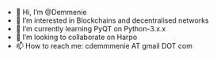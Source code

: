 - 👋 Hi, I’m @Demmenie
- 👀 I’m interested in Blockchains and decentralised networks
- 🌱 I’m currently learning PyQT on Python-3.x.x
- 💞️ I’m looking to collaborate on Harpo
- 📫 How to reach me: cdemmmenie AT gmail DOT com

<!---
Demmenie/Demmenie is a ✨ special ✨ repository because its `README.md` (this file) appears on your GitHub profile.
You can click the Preview link to take a look at your changes.
--->
